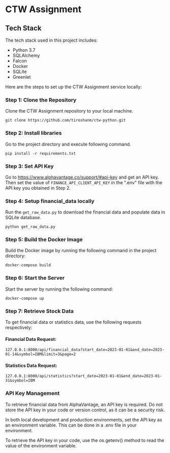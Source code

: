# CTW Assignment

## Tech Stack

The tech stack used in this project includes:

- Python 3.7
- SQLAlchemy
- Falcon
- Docker
- SQLite
- Greenlet

Here are the steps to set up the CTW Assignment service locally:

### Step 1: Clone the Repository
Clone the CTW Assignment repository to your local machine.
```shell
git clone https://github.com/tiroshanm/ctw-python.git
```

### Step 2: Install libraries
Go to the project directory and execute following command.
```shell
pip install -r requirements.txt
```

### Step 3: Set API Key
Go to https://www.alphavantage.co/support/#api-key and get an API key.
Then set the value of `FINANCE_API_CLIENT_API_KEY` in the ".env" file with the API key you obtained in Step 2.

### Step 4: Setup financial_data locally
Run the `get_raw_data.py` to download the financial data and populate data in SQLite database.
```shell
python get_raw_data.py
```

### Step 5: Build the Docker Image
Build the Docker image by running the following command in the project directory:
```shell
docker-compose build
```

### Step 6: Start the Server
Start the server by running the following command:
```shell
docker-compose up
```

### Step 7: Retrieve Stock Data
To get financial data or statistics data, use the following requests respectively:

#### Financial Data Request:
```http request
127.0.0.1:8000/api/financial_data?start_date=2023-01-01&end_date=2023-01-14&symbol=IBM&limit=3&page=2
```

#### Statistics Data Request:
```http request
127.0.0.1:8000/api/statistics?start_date=2023-01-01&end_date=2023-01-31&symbol=IBM
```

### API Key Management
To retrieve financial data from AlphaVantage, an API key is required. Do not store the API key in your code or version control, as it can be a security risk.

In both local development and production environments, set the API key as an environment variable. This can be done in a .env file in your environment.

To retrieve the API key in your code, use the os.getenv() method to read the value of the environment variable.
